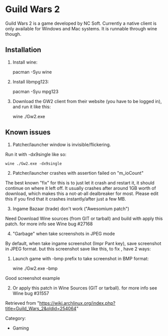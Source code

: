 Guild Wars 2
============

Guild Wars 2 is a game developed by NC Soft. Currently a native client
is only available for Windows and Mac systems. It is runnable through
wine though.

Installation
------------

1. Install wine:

    pacman -Syu wine

2. Install libmpg123:

    pacman -Syu mpg123

3. Download the GW2 client from their website (you have to be logged
in), and run it like this:

    wine ./Gw2.exe

Known issues
------------

1. Patcher/launcher window is invisible/flickering.

Run it with -dx9single like so:

    wine ./Gw2.exe -dx9single

2. Patcher/launcher crashes with assertion failed on "m_ioCount"

The best known "fix" for this is to just let it crash and restart it, it
should continue on where it left off. It usually crashes after around
1GB worth of download, which makes this a not-at-all dealbreaker for
most. Please edit this if you find that it crashes instantly/after just
a few MB.

3. Ingame Bazaar (trade) don't work ("Awesomium patch")

Need Download Wine sources (from GIT or tarball) and build with apply
this patch. for more info see Wine bug #27168

4. "Garbage" when take screenshots in JPEG mode

By default, when take ingame screenshot (Impr Pant key), save screenshot
in JPEG format. but this screenshot save like this, to fix , have 2
ways:

1) Launch game with -bmp prefix to take screenshot in BMP format:

    wine ./Gw2.exe -bmp

Good screenshot example

2) Or apply this patch in Wine Sources (GIT or tarball). for more info
see Wine bug #31557

Retrieved from
"https://wiki.archlinux.org/index.php?title=Guild_Wars_2&oldid=254064"

Category:

-   Gaming
